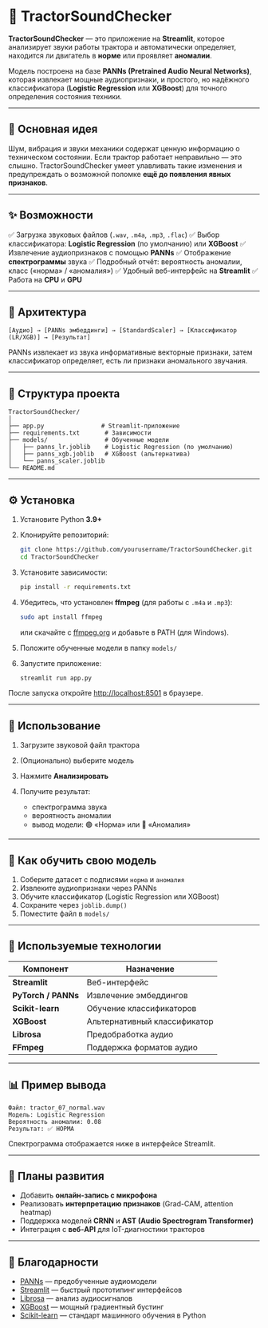 # 🚜 TractorSoundChecker

**TractorSoundChecker** — это приложение на **Streamlit**, которое анализирует звуки работы трактора и автоматически определяет, находится ли двигатель в **норме** или проявляет **аномалии**.

Модель построена на базе **PANNs (Pretrained Audio Neural Networks)**, которая извлекает мощные аудиопризнаки, и простого, но надёжного классификатора (**Logistic Regression** или **XGBoost**) для точного определения состояния техники.

---

## 🎯 Основная идея

Шум, вибрация и звуки механики содержат ценную информацию о техническом состоянии.
Если трактор работает неправильно — это слышно.
TractorSoundChecker умеет улавливать такие изменения и предупреждать о возможной поломке **ещё до появления явных признаков**.

---

## ✨ Возможности

✅ Загрузка звуковых файлов (`.wav`, `.m4a`, `.mp3`, `.flac`)
✅ Выбор классификатора: **Logistic Regression** (по умолчанию) или **XGBoost**
✅ Извлечение аудиопризнаков с помощью **PANNs**
✅ Отображение **спектрограммы** звука
✅ Подробный отчёт: вероятность аномалии, класс («норма» / «аномалия»)
✅ Удобный веб-интерфейс на **Streamlit**
✅ Работа на **CPU** и **GPU**

---

## 🧠 Архитектура

```
[Аудио] → [PANNs эмбеддинги] → [StandardScaler] → [Классификатор (LR/XGB)] → [Результат]
```

PANNs извлекает из звука информативные векторные признаки,
затем классификатор определяет, есть ли признаки аномального звучания.

---

## 📂 Структура проекта

```
TractorSoundChecker/
│
├── app.py                # Streamlit-приложение
├── requirements.txt       # Зависимости
├── models/                # Обученные модели
│   ├── panns_lr.joblib    # Logistic Regression (по умолчанию)
│   ├── panns_xgb.joblib   # XGBoost (альтернатива)
│   └── panns_scaler.joblib
└── README.md
```

---

## ⚙️ Установка

1. Установите Python **3.9+**
2. Клонируйте репозиторий:

   ```bash
   git clone https://github.com/yourusername/TractorSoundChecker.git
   cd TractorSoundChecker
   ```
3. Установите зависимости:

   ```bash
   pip install -r requirements.txt
   ```
4. Убедитесь, что установлен **ffmpeg** (для работы с `.m4a` и `.mp3`):

   ```bash
   sudo apt install ffmpeg
   ```

   или скачайте с [ffmpeg.org](https://ffmpeg.org) и добавьте в PATH (для Windows).
5. Положите обученные модели в папку `models/`
6. Запустите приложение:

   ```bash
   streamlit run app.py
   ```

После запуска откройте [http://localhost:8501](http://localhost:8501) в браузере.

---

## 🧩 Использование

1. Загрузите звуковой файл трактора
2. (Опционально) выберите модель
3. Нажмите **Анализировать**
4. Получите результат:

   * спектрограмма звука
   * вероятность аномалии
   * вывод модели:
     🟢 «Норма» или 🔴 «Аномалия»

---

## 🧪 Как обучить свою модель

1. Соберите датасет с подписями `норма` и `аномалия`
2. Извлеките аудиопризнаки через PANNs
3. Обучите классификатор (Logistic Regression или XGBoost)
4. Сохраните через `joblib.dump()`
5. Поместите файл в `models/`

---

## 🧰 Используемые технологии

| Компонент           | Назначение                   |
| ------------------- | ---------------------------- |
| **Streamlit**       | Веб-интерфейс                |
| **PyTorch / PANNs** | Извлечение эмбеддингов       |
| **Scikit-learn**    | Обучение классификаторов     |
| **XGBoost**         | Альтернативный классификатор |
| **Librosa**         | Предобработка аудио          |
| **FFmpeg**          | Поддержка форматов аудио     |

---

## 📊 Пример вывода

```
Файл: tractor_07_normal.wav  
Модель: Logistic Regression  
Вероятность аномалии: 0.08  
Результат: ✅ НОРМА  
```

Спектрограмма отображается ниже в интерфейсе Streamlit.

---

## 🚧 Планы развития

* Добавить **онлайн-запись с микрофона**
* Реализовать **интерпретацию признаков** (Grad-CAM, attention heatmap)
* Поддержка моделей **CRNN** и **AST (Audio Spectrogram Transformer)**
* Интеграция с **веб-API** для IoT-диагностики тракторов

---

## 🙌 Благодарности

* [PANNs](https://github.com/qiuqiangkong/audioset_tagging_cnn) — предобученные аудиомодели
* [Streamlit](https://streamlit.io) — быстрый прототипинг интерфейсов
* [Librosa](https://librosa.org) — анализ аудиосигналов
* [XGBoost](https://xgboost.readthedocs.io) — мощный градиентный бустинг
* [Scikit-learn](https://scikit-learn.org) — стандарт машинного обучения в Python
